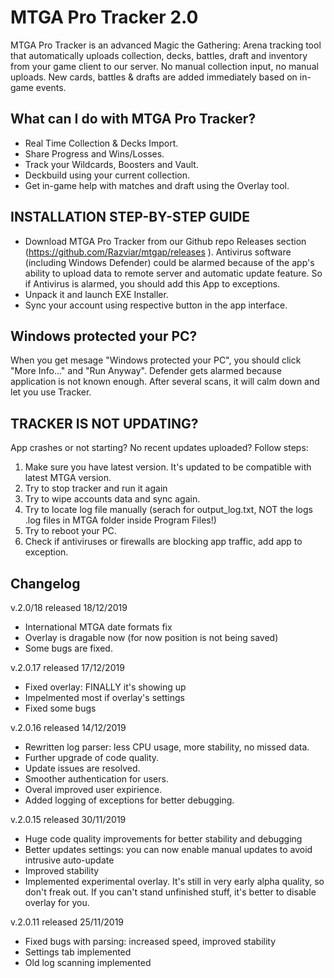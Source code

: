 # MTGA Pro Tracker 2.0
MTGA Pro Tracker is an advanced Magic the Gathering: Arena tracking tool that automatically uploads collection, decks, battles, draft and inventory from your game client to our server. No manual collection input, no manual uploads. New cards, battles & drafts are added immediately based on in-game events.

## What can I do with MTGA Pro Tracker?
* Real Time Collection & Decks Import.
* Share Progress and Wins/Losses.
* Track your Wildcards, Boosters and Vault.
* Deckbuild using your current collection.
* Get in-game help with matches and draft using the Overlay tool.

## INSTALLATION STEP-BY-STEP GUIDE
* Download MTGA Pro Tracker from our Github repo Releases section (https://github.com/Razviar/mtgap/releases ). Antivirus software (including Windows Defender) could be alarmed because of the app's ability to upload data to remote server and automatic update feature. So if Antivirus is alarmed, you should add this App to exceptions.
* Unpack it and launch EXE Installer.
* Sync your account using respective button in the app interface.

## Windows protected your PC?
When you get mesage "Windows protected your PC", you should click "More Info..." and "Run Anyway". Defender gets alarmed because application is not known enough. After several scans, it will calm down and let you use Tracker. 

## TRACKER IS NOT UPDATING?
App crashes or not starting? No recent updates uploaded? Follow steps:

1. Make sure you have latest version. It's updated to be compatible with latest MTGA version.
2. Try to stop tracker and run it again
3. Try to wipe accounts data and sync again.
4. Try to locate log file manually (serach for output_log.txt, NOT the logs .log files in MTGA folder inside Program Files!)
5. Try to reboot your PC.
6. Check if antiviruses or firewalls are blocking app traffic, add app to exception.

## Changelog
v.2.0/18 released 18/12/2019
* International MTGA date formats fix
* Overlay is dragable now (for now position is not being saved)
* Some bugs are fixed.

v.2.0.17 released 17/12/2019
* Fixed overlay: FINALLY it's showing up
* Impelmented most if overlay's settings
* Fixed some bugs

v.2.0.16 released 14/12/2019
* Rewritten log parser: less CPU usage, more stability, no missed data.
* Further upgrade of code quality.
* Update issues are resolved.
* Smoother authentication for users.
* Overal improved user expirience.
* Added logging of exceptions for better debugging.


v.2.0.15 released 30/11/2019
* Huge code quality improvements for better stability and debugging
* Better updates settings: you can now enable manual updates to avoid intrusive auto-update
* Improved stability
* Implemented experimental overlay. It's still in very early alpha quality, so don't freak out. If you can't stand unfinished stuff, it's better to disable overlay for you. 

v.2.0.11 released 25/11/2019
* Fixed bugs with parsing: increased speed, improved stability
* Settings tab implemented
* Old log scanning implemented
